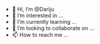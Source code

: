 - 👋 Hi, I’m @Dariju
- 👀 I’m interested in ...
- 🌱 I’m currently learning ...
- 💞️ I’m looking to collaborate on ...
- 📫 How to reach me ...

<!---
Dariju/Dariju is a ✨ special ✨ repository because its `README.md` (this file) appears on your GitHub profile.
You can click the Preview link to take a look at your changes.
--->
